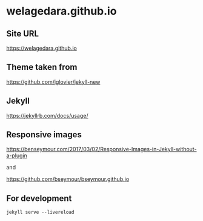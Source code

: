 # welagedara.github.io

## Site URL

https://welagedara.github.io

## Theme taken from 

https://github.com/jglovier/jekyll-new

## Jekyll

https://jekyllrb.com/docs/usage/

## Responsive images

https://benseymour.com/2017/03/02/Responsive-Images-in-Jekyll-without-a-plugin

and

https://github.com/bseymour/bseymour.github.io

## For development

```
jekyll serve --livereload
```